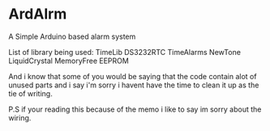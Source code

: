 # ArdAlrm
A Simple Arduino based alarm system

List of library being used:
  TimeLib
  DS3232RTC
  TimeAlarms
  NewTone
  LiquidCrystal
  MemoryFree
  EEPROM

And i know that some of you would be saying that the code contain alot of unused parts and i say i'm sorry i havent have the time to clean it up as the tie of writing.


P.S if your reading this because of the memo i like to say im sorry about the wiring.
